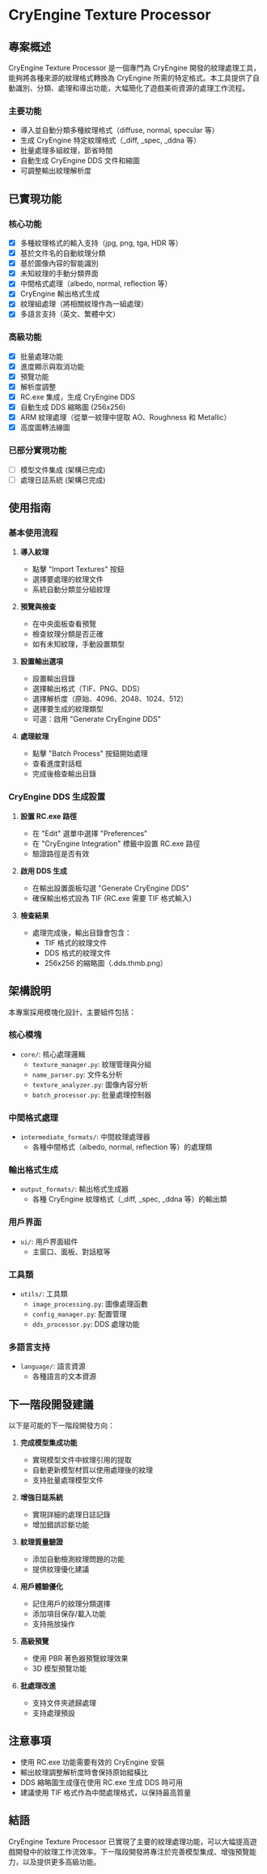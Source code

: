 # CryEngine Texture Processor

## 專案概述

CryEngine Texture Processor 是一個專門為 CryEngine 開發的紋理處理工具，能夠將各種來源的紋理格式轉換為 CryEngine 所需的特定格式。本工具提供了自動識別、分類、處理和導出功能，大幅簡化了遊戲美術資源的處理工作流程。

### 主要功能

- 導入並自動分類多種紋理格式（diffuse, normal, specular 等）
- 生成 CryEngine 特定紋理格式（_diff, _spec, _ddna 等）
- 批量處理多組紋理，節省時間
- 自動生成 CryEngine DDS 文件和縮圖
- 可調整輸出紋理解析度

## 已實現功能

### 核心功能
- [x] 多種紋理格式的輸入支持（jpg, png, tga, HDR 等）
- [x] 基於文件名的自動紋理分類
- [x] 基於圖像內容的智能識別
- [x] 未知紋理的手動分類界面
- [x] 中間格式處理（albedo, normal, reflection 等）
- [x] CryEngine 輸出格式生成
- [x] 紋理組處理（將相關紋理作為一組處理）
- [x] 多語言支持（英文、繁體中文）

### 高級功能
- [x] 批量處理功能
- [x] 進度顯示與取消功能
- [x] 預覽功能
- [x] 解析度調整
- [x] RC.exe 集成，生成 CryEngine DDS
- [x] 自動生成 DDS 縮略圖 (256x256)
- [x] ARM 紋理處理（從單一紋理中提取 AO、Roughness 和 Metallic）
- [x] 高度圖轉法線圖

### 已部分實現功能
- [ ] 模型文件集成 (架構已完成)
- [ ] 處理日誌系統 (架構已完成)

## 使用指南

### 基本使用流程

1. **導入紋理**
   - 點擊 "Import Textures" 按鈕
   - 選擇要處理的紋理文件
   - 系統自動分類並分組紋理

2. **預覽與檢查**
   - 在中央面板查看預覽
   - 檢查紋理分類是否正確
   - 如有未知紋理，手動設置類型

3. **設置輸出選項**
   - 設置輸出目錄
   - 選擇輸出格式（TIF、PNG、DDS）
   - 選擇解析度（原始、4096、2048、1024、512）
   - 選擇要生成的紋理類型
   - 可選：啟用 "Generate CryEngine DDS"

4. **處理紋理**
   - 點擊 "Batch Process" 按鈕開始處理
   - 查看進度對話框
   - 完成後檢查輸出目錄

### CryEngine DDS 生成設置

1. **設置 RC.exe 路徑**
   - 在 "Edit" 選單中選擇 "Preferences"
   - 在 "CryEngine Integration" 標籤中設置 RC.exe 路徑
   - 驗證路徑是否有效

2. **啟用 DDS 生成**
   - 在輸出設置面板勾選 "Generate CryEngine DDS"
   - 確保輸出格式設為 TIF (RC.exe 需要 TIF 格式輸入)

3. **檢查結果**
   - 處理完成後，輸出目錄會包含：
     - TIF 格式的紋理文件
     - DDS 格式的紋理文件
     - 256x256 的縮略圖（.dds.thmb.png）

## 架構說明

本專案採用模塊化設計，主要組件包括：

### 核心模塊
- `core/`: 核心處理邏輯
  - `texture_manager.py`: 紋理管理與分組
  - `name_parser.py`: 文件名分析
  - `texture_analyzer.py`: 圖像內容分析
  - `batch_processor.py`: 批量處理控制器

### 中間格式處理
- `intermediate_formats/`: 中間紋理處理器
  - 各種中間格式（albedo, normal, reflection 等）的處理類

### 輸出格式生成
- `output_formats/`: 輸出格式生成器
  - 各種 CryEngine 紋理格式（_diff, _spec, _ddna 等）的輸出類

### 用戶界面
- `ui/`: 用戶界面組件
  - 主窗口、面板、對話框等

### 工具類
- `utils/`: 工具類
  - `image_processing.py`: 圖像處理函數
  - `config_manager.py`: 配置管理
  - `dds_processor.py`: DDS 處理功能

### 多語言支持
- `language/`: 語言資源
  - 各種語言的文本資源

## 下一階段開發建議

以下是可能的下一階段開發方向：

1. **完成模型集成功能**
   - 實現模型文件中紋理引用的提取
   - 自動更新模型材質以使用處理後的紋理
   - 支持批量處理模型文件

2. **增強日誌系統**
   - 實現詳細的處理日誌記錄
   - 增加錯誤診斷功能

3. **紋理質量驗證**
   - 添加自動檢測紋理問題的功能
   - 提供紋理優化建議

4. **用戶體驗優化**
   - 記住用戶的紋理分類選擇
   - 添加項目保存/載入功能
   - 支持拖放操作

5. **高級預覽**
   - 使用 PBR 著色器預覽紋理效果
   - 3D 模型預覽功能

6. **批處理改進**
   - 支持文件夾遞歸處理
   - 支持處理預設

## 注意事項

- 使用 RC.exe 功能需要有效的 CryEngine 安裝
- 輸出紋理調整解析度時會保持原始縱橫比
- DDS 縮略圖生成僅在使用 RC.exe 生成 DDS 時可用
- 建議使用 TIF 格式作為中間處理格式，以保持最高質量

## 結語

CryEngine Texture Processor 已實現了主要的紋理處理功能，可以大幅提高遊戲開發中的紋理工作流效率。下一階段開發將專注於完善模型集成、增強預覽能力，以及提供更多高級功能。
